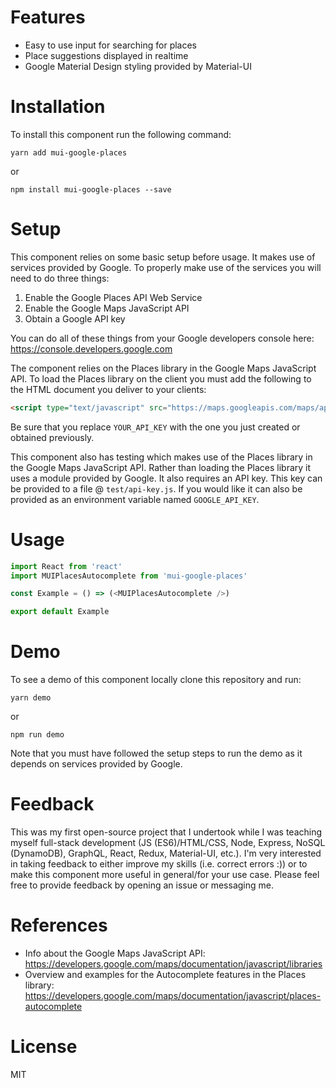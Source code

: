 # Features
* Easy to use input for searching for places
* Place suggestions displayed in realtime
* Google Material Design styling provided by Material-UI

# Installation
To install this component run the following command:

```
yarn add mui-google-places 
```

or

```
npm install mui-google-places --save
```

# Setup
This component relies on some basic setup before usage. It makes use of services provided by Google. To properly make use of the services you will need to do three things:
1. Enable the Google Places API Web Service
2. Enable the Google Maps JavaScript API
3. Obtain a Google API key

You can do all of these things from your Google developers console here: https://console.developers.google.com

The component relies on the Places library in the Google Maps JavaScript API. To load the Places library on the client you must add the following to the HTML document you deliver to your clients:

```html
<script type="text/javascript" src="https://maps.googleapis.com/maps/api/js?key=YOUR_API_KEY&libraries=places"></script>
```

Be sure that you replace `YOUR_API_KEY` with the one you just created or obtained previously.

This component also has testing which makes use of the Places library in the Google Maps JavaScript API. Rather than loading the Places library it uses a module provided by Google. It also requires an API key. This key can be provided to a file @ `test/api-key.js`. If you would like it can also be provided as an environment variable named `GOOGLE_API_KEY`.

# Usage
```javascript
import React from 'react'
import MUIPlacesAutocomplete from 'mui-google-places'

const Example = () => (<MUIPlacesAutocomplete />)

export default Example
```

# Demo
To see a demo of this component locally clone this repository and run:

```
yarn demo
```

or

```
npm run demo
```

Note that you must have followed the setup steps to run the demo as it depends on services provided by Google.

# Feedback
This was my first open-source project that I undertook while I was teaching myself full-stack development (JS (ES6)/HTML/CSS, Node, Express, NoSQL (DynamoDB), GraphQL, React, Redux, Material-UI, etc.). I'm very interested in taking feedback to either improve my skills (i.e. correct errors :)) or to make this component more useful in general/for your use case. Please feel free to provide feedback by opening an issue or messaging me.

# References
* Info about the Google Maps JavaScript API: https://developers.google.com/maps/documentation/javascript/libraries
* Overview and examples for the Autocomplete features in the Places library: https://developers.google.com/maps/documentation/javascript/places-autocomplete

# License
MIT
